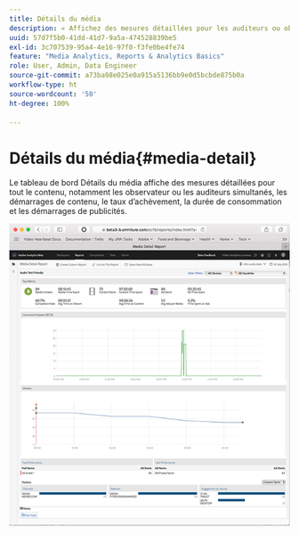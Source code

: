 ```yaml
---
title: Détails du média
description: « Affichez des mesures détaillées pour les auditeurs ou observateurs simultanés, les démarrages de contenu, le taux d’achèvement, la durée de consultation et les démarrages d’annonce publicitaire dans le tableau de bord Détail du contenu multimédia. »
uuid: 57d7f5b0-41dd-41d7-9a5a-474528839be5
exl-id: 3c707539-95a4-4e16-97f0-f3fe0be4fe74
feature: "Media Analytics, Reports & Analytics Basics"
role: User, Admin, Data Engineer
source-git-commit: a73ba98e025e0a915a5136bb9e0d5bcbde875b0a
workflow-type: ht
source-wordcount: '50'
ht-degree: 100%

---
```


# Détails du média{#media-detail}

Le tableau de bord Détails du média affiche des mesures détaillées pour tout le contenu, notamment les observateur ou les auditeurs simultanés, les démarrages de contenu, le taux d’achèvement, la durée de consommation et les démarrages de publicités.

![](assets/media_detail.png)
